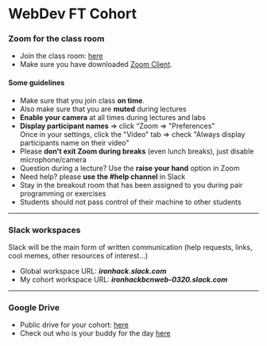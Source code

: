 # WebDev FT Cohort 

### Zoom for the class room

* Join the class room: [here](https://zoom.us/j/119028462)   
* Make sure you have downloaded [Zoom Client](https://zoom.us/download).

#### Some guidelines

* Make sure that you join class **on time**.  
* Also make sure that you are **muted** during lectures
* **Enable your camera** at all times during lectures and labs
* **Display participant names**
  => click “Zoom => "Preferences”  
  Once in your settings, click the "Video" tab => check "Always display participants name on their video"
* Please **don't exit Zoom during breaks** (even lunch breaks), just disable microphone/camera
* Question during a lecture? Use the **raise your hand** option in Zoom
* Need help? please **use the #help channel** in Slack 
* Stay in the breakout room that has been assigned to you during pair programming or exercises
* Students should not pass control of their machine to other students

---
   
### Slack workspaces

Slack will be the main form of written communication (help requests, links, cool memes, other resources of interest...)

* Global workspace URL: _**ironhack.slack.com**_
* My cohort workspace URL: _**ironhackbcnweb-0320.slack.com**_
  
---
   
### Google Drive

* Public drive for your cohort: [here](https://drive.google.com/drive/folders/1bOwu5rNdtj_SiiwdgIg44usuduV4sLoK)  
* Check out who is your buddy for the day [here](https://docs.google.com/spreadsheets/d/1SZAabkq_F-quNwALLR7go7D6fdK8PNuXaK583EYpfSg/edit?usp=sharing) 






